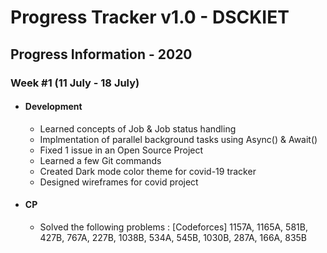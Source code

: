 # Progress Tracker v1.0 - DSCKIET
## Progress Information - 2020
### Week #1 (11 July - 18 July)
- #### Development 
  - Learned concepts of Job & Job status handling 
  - Implmentation of parallel background tasks using Async() & Await()
  - Fixed 1 issue in an Open Source Project
  - Learned a few Git commands
  - Created Dark mode color theme for covid-19 tracker
  - Designed wireframes for covid project
- #### CP
  - Solved the following problems : [Codeforces] 1157A, 1165A, 581B, 427B, 767A, 227B, 1038B, 534A, 545B, 1030B, 287A, 166A, 835B
